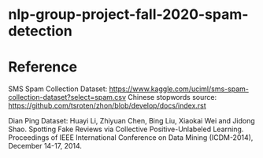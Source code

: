 # nlp-group-project-fall-2020-spam-detection

# Reference
SMS Spam Collection Dataset: https://www.kaggle.com/uciml/sms-spam-collection-dataset?select=spam.csv
Chinese stopwords source: https://github.com/tsroten/zhon/blob/develop/docs/index.rst

Dian Ping Dataset: Huayi Li, Zhiyuan Chen, Bing Liu, Xiaokai Wei and Jidong Shao. Spotting Fake Reviews via Collective Positive-Unlabeled Learning. Proceedings of IEEE International Conference on Data Mining (ICDM-2014), December 14-17, 2014.
